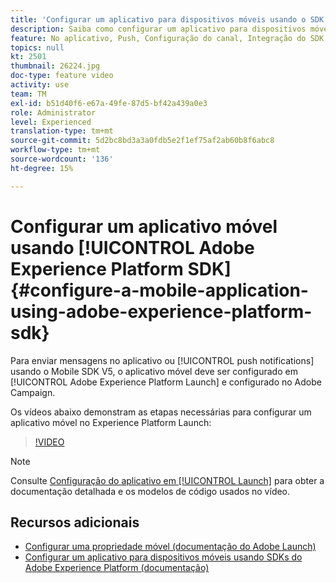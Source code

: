 ```yaml
---
title: 'Configurar um aplicativo para dispositivos móveis usando o SDK da Adobe Experience Platform '
description: Saiba como configurar um aplicativo para dispositivos móveis no Adobe Experience Platform Launch e como configurá-lo no Adobe Campaign.
feature: No aplicativo, Push, Configuração do canal, Integração do SDK móvel
topics: null
kt: 2501
thumbnail: 26224.jpg
doc-type: feature video
activity: use
team: TM
exl-id: b51d40f6-e67a-49fe-87d5-bf42a439a0e3
role: Administrator
level: Experienced
translation-type: tm+mt
source-git-commit: 5d2bc8bd3a3a0fdb5e2f1ef75af2ab60b8f6abc8
workflow-type: tm+mt
source-wordcount: '136'
ht-degree: 15%

---
```


# Configurar um aplicativo móvel usando [!UICONTROL Adobe Experience Platform SDK] {#configure-a-mobile-application-using-adobe-experience-platform-sdk}

Para enviar mensagens no aplicativo ou [!UICONTROL push notifications] usando o Mobile SDK V5, o aplicativo móvel deve ser configurado em [!UICONTROL Adobe Experience Platform Launch] e configurado no Adobe Campaign.

Os vídeos abaixo demonstram as etapas necessárias para configurar um aplicativo móvel no Experience Platform Launch:

>[!VIDEO](https://video.tv.adobe.com/v/26224?quality=12)

>[!NOTE]
>
>Consulte [Configuração do aplicativo em [!UICONTROL Launch]](https://helpx.adobe.com/campaign/kb/configuring-app-sdk.html#ConfiguringyourapplicationinLaunch) para obter a documentação detalhada e os modelos de código usados no vídeo.

## Recursos adicionais

* [Configurar uma propriedade móvel (documentação do Adobe Launch)](https://aep-sdks.gitbook.io/docs/getting-started/create-a-mobile-property)
* [Configurar um aplicativo para dispositivos móveis usando SDKs do Adobe Experience Platform (documentação)](https://helpx.adobe.com/campaign/kb/configuring-app-sdk.html)
